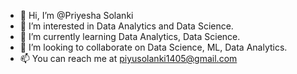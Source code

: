 - 👋 Hi, I’m @Priyesha Solanki
- 👀 I’m interested in Data Analytics and Data Science.
- 🌱 I’m currently learning Data Analytics, Data Science.
- 💞️ I’m looking to collaborate on Data Science, ML, Data Analytics.
- 📫 You can reach me at piyusolanki1405@gmail.com

